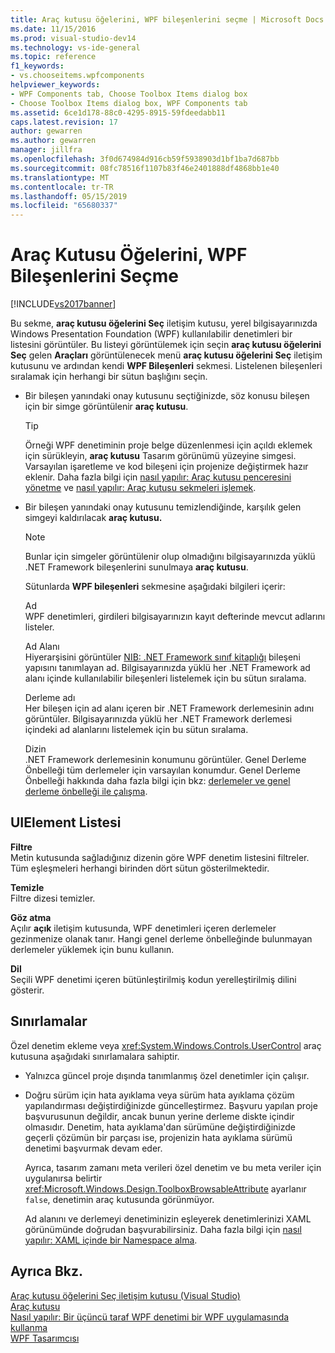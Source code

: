```yaml
---
title: Araç kutusu öğelerini, WPF bileşenlerini seçme | Microsoft Docs
ms.date: 11/15/2016
ms.prod: visual-studio-dev14
ms.technology: vs-ide-general
ms.topic: reference
f1_keywords:
- vs.chooseitems.wpfcomponents
helpviewer_keywords:
- WPF Components tab, Choose Toolbox Items dialog box
- Choose Toolbox Items dialog box, WPF Components tab
ms.assetid: 6ce1d178-88c0-4295-8915-59fdeedabb11
caps.latest.revision: 17
author: gewarren
ms.author: gewarren
manager: jillfra
ms.openlocfilehash: 3f0d674984d916cb59f5938903d1bf1ba7d687bb
ms.sourcegitcommit: 08fc78516f1107b83f46e2401888df4868bb1e40
ms.translationtype: MT
ms.contentlocale: tr-TR
ms.lasthandoff: 05/15/2019
ms.locfileid: "65680337"
---
```

# <a name="choose-toolbox-items-wpf-components"></a>Araç Kutusu Öğelerini, WPF Bileşenlerini Seçme
[!INCLUDE[vs2017banner](../../includes/vs2017banner.md)]

Bu sekme, **araç kutusu öğelerini Seç** iletişim kutusu, yerel bilgisayarınızda Windows Presentation Foundation (WPF) kullanılabilir denetimleri bir listesini görüntüler. Bu listeyi görüntülemek için seçin **araç kutusu öğelerini Seç** gelen **Araçları** görüntülenecek menü **araç kutusu öğelerini Seç** iletişim kutusunu ve ardından kendi **WPF Bileşenleri** sekmesi. Listelenen bileşenleri sıralamak için herhangi bir sütun başlığını seçin.  
  
- Bir bileşen yanındaki onay kutusunu seçtiğinizde, söz konusu bileşen için bir simge görüntülenir **araç kutusu**.  
  
  > [!TIP]
  > Örneği WPF denetiminin proje belge düzenlenmesi için açıldı eklemek için sürükleyin, **araç kutusu** Tasarım görünümü yüzeyine simgesi. Varsayılan işaretleme ve kod bileşeni için projenize değiştirmek hazır eklenir. Daha fazla bilgi için [nasıl yapılır: Araç kutusu penceresini yönetme](https://msdn.microsoft.com/a022c3fe-298c-4a59-a48f-b050da90ebc2) ve [nasıl yapılır: Araç kutusu sekmeleri işlemek](https://msdn.microsoft.com/21285050-cadd-455a-b1f5-a2289a89c4db).  
  
- Bir bileşen yanındaki onay kutusunu temizlendiğinde, karşılık gelen simgeyi kaldırılacak **araç kutusu.**  
  
  > [!NOTE]
  > Bunlar için simgeler görüntülenir olup olmadığını bilgisayarınızda yüklü .NET Framework bileşenlerini sunulmaya **araç kutusu**.  
  
  Sütunlarda **WPF bileşenleri** sekmesine aşağıdaki bilgileri içerir:  
  
  Ad  
  WPF denetimleri, girdileri bilgisayarınızın kayıt defterinde mevcut adlarını listeler.  
  
  Ad Alanı  
  Hiyerarşisini görüntüler [NIB: .NET Framework sınıf kitaplığı](https://msdn.microsoft.com/6c4f3a62-6a0f-41f2-9d52-ee0b13686f29) bileşeni yapısını tanımlayan ad. Bilgisayarınızda yüklü her .NET Framework ad alanı içinde kullanılabilir bileşenleri listelemek için bu sütun sıralama.  
  
  Derleme adı  
  Her bileşen için ad alanı içeren bir .NET Framework derlemesinin adını görüntüler. Bilgisayarınızda yüklü her .NET Framework derlemesi içindeki ad alanlarını listelemek için bu sütun sıralama.  
  
  Dizin  
  .NET Framework derlemesinin konumunu görüntüler. Genel Derleme Önbelleği tüm derlemeler için varsayılan konumdur. Genel Derleme Önbelleği hakkında daha fazla bilgi için bkz: [derlemeler ve genel derleme önbelleği ile çalışma](https://msdn.microsoft.com/library/8a18e5c2-d41d-49ef-abcb-7c27e2469433).  
  
## <a name="uielement-list"></a>UIElement Listesi  
 **Filtre**  
 Metin kutusunda sağladığınız dizenin göre WPF denetim listesini filtreler. Tüm eşleşmeleri herhangi birinden dört sütun gösterilmektedir.  
  
 **Temizle**  
 Filtre dizesi temizler.  
  
 **Göz atma**  
 Açılır **açık** iletişim kutusunda, WPF denetimleri içeren derlemeler gezinmenize olanak tanır. Hangi genel derleme önbelleğinde bulunmayan derlemeler yüklemek için bunu kullanın.  
  
 **Dil**  
 Seçili WPF denetimi içeren bütünleştirilmiş kodun yerelleştirilmiş dilini gösterir.  
  
## <a name="limitations"></a>Sınırlamalar  
 Özel denetim ekleme veya <xref:System.Windows.Controls.UserControl> araç kutusuna aşağıdaki sınırlamalara sahiptir.  
  
- Yalnızca güncel proje dışında tanımlanmış özel denetimler için çalışır.  
  
- Doğru sürüm için hata ayıklama veya sürüm hata ayıklama çözüm yapılandırması değiştirdiğinizde güncelleştirmez. Başvuru yapılan proje başvurusunun değildir, ancak bunun yerine derleme diskte içindir olmasıdır. Denetim, hata ayıklama'dan sürümüne değiştirdiğinizde geçerli çözümün bir parçası ise, projenizin hata ayıklama sürümü denetimi başvurmak devam eder.  
  
  Ayrıca, tasarım zamanı meta verileri özel denetim ve bu meta veriler için uygulanırsa belirtir <xref:Microsoft.Windows.Design.ToolboxBrowsableAttribute> ayarlanır `false`, denetimin araç kutusunda görünmüyor.  
  
  Ad alanını ve derlemeyi denetiminizin eşleyerek denetimlerinizi XAML görünümünde doğrudan başvurabilirsiniz. Daha fazla bilgi için [nasıl yapılır: XAML içinde bir Namespace alma](https://msdn.microsoft.com/6cda7c7a-369c-47dd-9c2d-13a35dcf737c).  
  
## <a name="see-also"></a>Ayrıca Bkz.  
 [Araç kutusu öğelerini Seç iletişim kutusu (Visual Studio)](https://msdn.microsoft.com/bd07835f-18a8-433e-bccc-7141f65263bb)   
 [Araç kutusu](../../ide/reference/toolbox.md)   
 [Nasıl yapılır: Bir üçüncü taraf WPF denetimi bir WPF uygulamasında kullanma](https://msdn.microsoft.com/f4c0b601-3818-4f9f-85e5-77905f3b427f)   
 [WPF Tasarımcısı](https://msdn.microsoft.com/c6c65214-8411-4e16-b254-163ed4099c26)

